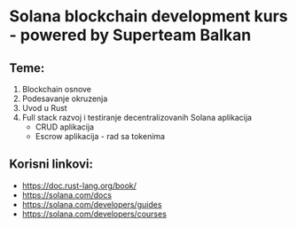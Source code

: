 # Solana blockchain development kurs - powered by Superteam Balkan

## Teme:
1. Blockchain osnove
2. Podesavanje okruzenja
3. Uvod u Rust
4. Full stack razvoj i testiranje decentralizovanih Solana aplikacija
   - CRUD aplikacija
   - Escrow aplikacija - rad sa tokenima
     
## Korisni linkovi: 
- https://doc.rust-lang.org/book/
- https://solana.com/docs
- https://solana.com/developers/guides
- https://solana.com/developers/courses
